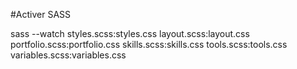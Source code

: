 #Activer SASS

sass --watch styles.scss:styles.css layout.scss:layout.css portfolio.scss:portfolio.css skills.scss:skills.css tools.scss:tools.css variables.scss:variables.css
